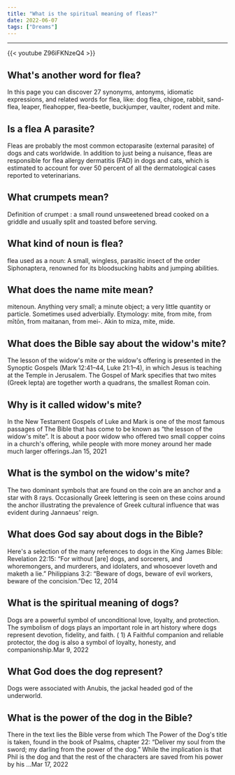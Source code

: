 ```yaml
---
title: "What is the spiritual meaning of fleas?"
date: 2022-06-07
tags: ["Dreams"]
---
```


---
{{< youtube Z96iFKNzeQ4 >}}
## What's another word for flea?
In this page you can discover 27 synonyms, antonyms, idiomatic expressions, and related words for flea, like: dog flea, chigoe, rabbit, sand-flea, leaper, fleahopper, flea-beetle, buckjumper, vaulter, rodent and mite.

## Is a flea A parasite?
Fleas are probably the most common ectoparasite (external parasite) of dogs and cats worldwide. In addition to just being a nuisance, fleas are responsible for flea allergy dermatitis (FAD) in dogs and cats, which is estimated to account for over 50 percent of all the dermatological cases reported to veterinarians.

## What crumpets mean?
Definition of crumpet : a small round unsweetened bread cooked on a griddle and usually split and toasted before serving.

## What kind of noun is flea?
flea used as a noun: A small, wingless, parasitic insect of the order Siphonaptera, renowned for its bloodsucking habits and jumping abilities.

## What does the name mite mean?
mitenoun. Anything very small; a minute object; a very little quantity or particle. Sometimes used adverbially. Etymology: mite, from mite, from mītōn, from maitanan, from mei-. Akin to miza, mite, mide.

## What does the Bible say about the widow's mite?
The lesson of the widow's mite or the widow's offering is presented in the Synoptic Gospels (Mark 12:41–44, Luke 21:1–4), in which Jesus is teaching at the Temple in Jerusalem. The Gospel of Mark specifies that two mites (Greek lepta) are together worth a quadrans, the smallest Roman coin.

## Why is it called widow's mite?
In the New Testament Gospels of Luke and Mark is one of the most famous passages of The Bible that has come to be known as “the lesson of the widow's mite”. It is about a poor widow who offered two small copper coins in a church's offering, while people with more money around her made much larger offerings.Jan 15, 2021

## What is the symbol on the widow's mite?
The two dominant symbols that are found on the coin are an anchor and a star with 8 rays. Occasionally Greek lettering is seen on these coins around the anchor illustrating the prevalence of Greek cultural influence that was evident during Jannaeus' reign.

## What does God say about dogs in the Bible?
Here's a selection of the many references to dogs in the King James Bible: Revelation 22:15: “For without [are] dogs, and sorcerers, and whoremongers, and murderers, and idolaters, and whosoever loveth and maketh a lie.” Philippians 3:2: “Beware of dogs, beware of evil workers, beware of the concision.”Dec 12, 2014

## What is the spiritual meaning of dogs?
Dogs are a powerful symbol of unconditional love, loyalty, and protection. The symbolism of dogs plays an important role in art history where dogs represent devotion, fidelity, and faith. ( 1) A Faithful companion and reliable protector, the dog is also a symbol of loyalty, honesty, and companionship.Mar 9, 2022

## What God does the dog represent?
Dogs were associated with Anubis, the jackal headed god of the underworld.

## What is the power of the dog in the Bible?
There in the text lies the Bible verse from which The Power of the Dog's title is taken, found in the book of Psalms, chapter 22: “Deliver my soul from the sword; my darling from the power of the dog.” While the implication is that Phil is the dog and that the rest of the characters are saved from his power by his ...Mar 17, 2022

